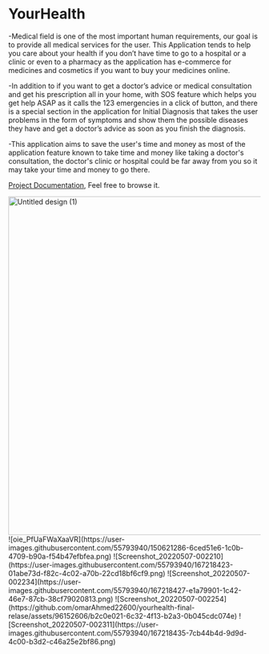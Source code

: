# YourHealth

-Medical field is one of the most important human requirements, our goal is to 
provide all medical services for the user.
This Application tends to help you care about your health if you don’t have time
to go to a hospital or a clinic or even to a pharmacy as the application has e-commerce for medicines and cosmetics if you want to buy your medicines
online.

-In addition to if you want to get a doctor’s advice or medical consultation and 
get his prescription all in your home, with SOS feature which helps you get help 
ASAP as it calls the 123 emergencies in a click of button, and there is a special section in the application for Initial Diagnosis that takes the 
user problems in the form of symptoms and show them the possible diseases they 
have and get a doctor’s advice as soon as you finish the diagnosis.

-This application aims to save the user's time and money as most of the application 
feature known to take time and money like taking a doctor's consultation, the 
doctor's clinic or hospital could be far away from you so it may take your time and 
money to go there.

[Project Documentation](https://drive.google.com/file/d/1k3n1p7xDHXBkawwNHIN_D2yE8HKSAGkU/view?usp=sharing), Feel free to browse it.


<img width="675" alt="Untitled design (1)" src="https://user-images.githubusercontent.com/55793940/150621282-671c7caa-d2b2-4048-a952-2521f141128b.png">
![oie_PfUaFWaXaaVR](https://user-images.githubusercontent.com/55793940/150621286-6ced51e6-1c0b-4709-b90a-f54b47efbfea.png)
![Screenshot_20220507-002210](https://user-images.githubusercontent.com/55793940/167218423-01abe73d-f82c-4c02-a70b-22cd18bf6cf9.png)
![Screenshot_20220507-002234](https://user-images.githubusercontent.com/55793940/167218427-e1a79901-1c42-46e7-87cb-38cf79020813.png)
![Screenshot_20220507-002254](https://github.com/omarAhmed22600/yourhealth-final-relase/assets/96152606/b2c0e021-6c32-4f13-b2a3-0b045cdc074e)
![Screenshot_20220507-002311](https://user-images.githubusercontent.com/55793940/167218435-7cb44b4d-9d9d-4c00-b3d2-c46a25e2bf86.png)
